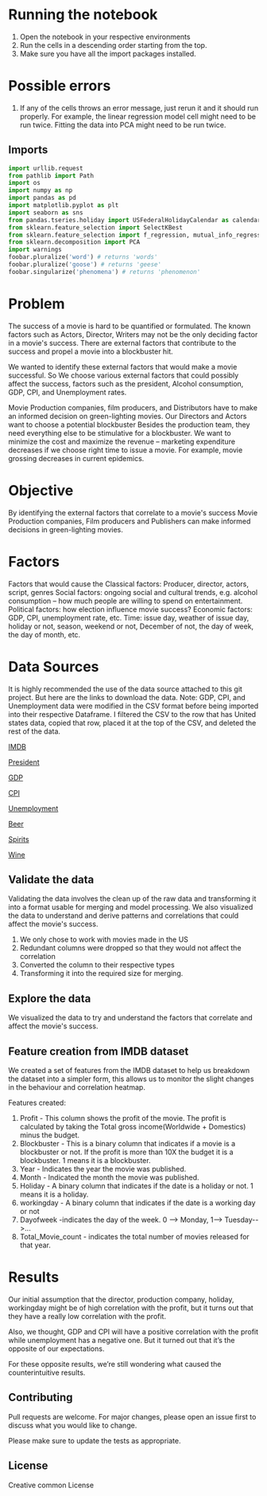 # Running the notebook
1) Open the notebook in your respective environments
2) Run the cells in a descending order starting from the top. 
3) Make sure you have all the import packages installed.
# Possible errors
1) If any of the cells throws an error message, just rerun it and it should run properly. For example, the linear regression model cell might need to be run twice. Fitting the data into PCA might need to be run twice.
## Imports

```python
import urllib.request
from pathlib import Path
import os
import numpy as np
import pandas as pd
import matplotlib.pyplot as plt
import seaborn as sns
from pandas.tseries.holiday import USFederalHolidayCalendar as calendar
from sklearn.feature_selection import SelectKBest
from sklearn.feature_selection import f_regression, mutual_info_regression
from sklearn.decomposition import PCA
import warnings
foobar.pluralize('word') # returns 'words'
foobar.pluralize('goose') # returns 'geese'
foobar.singularize('phenomena') # returns 'phenomenon'
```

# Problem
The success of a movie is hard to be quantified or formulated. The known factors such as Actors, Director, Writers may not be the only deciding factor in a movie's success. There are external factors that contribute to the success and propel a movie into a blockbuster hit. 

We wanted to identify these external factors that would make a movie successful. So We choose various external factors that could possibly affect the success, factors such as the president, Alcohol consumption, GDP, CPI, and Unemployment rates. 

Movie Production companies, film producers, and Distributors have to make an informed decision on green-lighting movies. Our 
Directors and Actors want to choose a potential blockbuster
Besides the production team, they need everything else to be stimulative for a blockbuster.
We want to minimize the cost and maximize the revenue – marketing expenditure decreases if we choose right time to issue a movie.
For example, movie grossing decreases in current epidemics.

# Objective

By identifying the external factors that correlate to a movie's success Movie Production companies, Film producers and Publishers can make informed decisions in green-lighting movies.


# Factors

Factors that would cause the 
Classical factors: Producer, director, actors, script, genres
Social factors: ongoing social and cultural trends, e.g. alcohol consumption – how much people are willing to spend on entertainment.
Political factors: how election influence movie success?
Economic factors: GDP, CPI, unemployment rate, etc.
Time: issue day, weather of issue day, holiday or not, season, weekend or not, December of not, the day of week, the day of month, etc.


# Data Sources

It is highly recommended the use of the data source attached to this git project. But here are the links to download the data. 
Note: GDP, CPI, and Unemployment data were modified in the CSV format before being imported into their respective Dataframe. I filtered the CSV to the row that has United states data, copied that row, placed it at the top of the CSV, and deleted the rest of the data.  

[IMDB](https://www.kaggle.com/stefanoleone992/imdb-extensive-dataset)

[President](https://www.kaggle.com/samuelstoltenberg/us-presidents-and-first-ladies?select=presidents.csv)

[GDP](https://data.worldbank.org/indicator/NY.GDP.MKTP.CD?locations=US)

[CPI](https://data.worldbank.org/indicator/FP.CPI.TOTL?locations=US) 

[Unemployment](https://data.worldbank.org/indicator/SL.UEM.TOTL.NE.ZS?locations=US)

[Beer](https://ourworldindata.org/alcohol-consumption#global-beer-consumption)

[Spirits](https://ourworldindata.org/alcohol-consumption#global-consumption-of-spirits)

[Wine](https://ourworldindata.org/alcohol-consumption#global-wine-consumption)


## Validate the data
Validating the data involves the clean up of the raw data and transforming it into a format usable for merging and model processing.
We also visualized the data to understand and derive patterns and correlations that could affect the movie's success.

1) We only chose to work with movies made in the US
2) Redundant columns were dropped so that they would not affect the correlation
3) Converted the column to their respective types 
4) Transforming it into the required size for merging.


## Explore the data
We visualized the data to try and understand the factors that correlate and affect the movie's success.

## Feature creation from IMDB dataset
We created a set of features from the IMDB dataset to help us breakdown the dataset into a simpler form, this allows us to monitor the slight changes in the behaviour and correlation heatmap. 

Features created:
1) Profit - This column shows the profit of the movie. The profit is calculated by taking the Total gross income(Worldwide + Domestics) minus the budget.
2) Blockbuster - This is a binary column that indicates if a movie is a blockbuster or not. If the profit is more than 10X the budget it is a blockbuster. 1 means it is a blockbuster.
3) Year - Indicates the year the movie was published. 
4) Month - Indicated the month the movie was published.
5) Holiday - A binary column that indicates if the date is a holiday or not. 1 means it is a holiday.
6) workingday - A binary column that indicates if the date is a working day or not
7) Dayofweek -indicates the day of the week. 0 --> Monday, 1--> Tuesday-->...
8) Total_Movie_count - indicates the total number of movies released for that year.

# Results
Our initial assumption that the director, production company, holiday, workingday might be of high correlation with the profit, but it turns out that they have a really low correlation with the profit.

Also, we thought, GDP and CPI will have a positive correlation with the profit while unemployment has a negative one. But it turned out that it’s the opposite of our expectations.

For these opposite results, we’re still wondering what caused the counterintuitive results.


## Contributing
Pull requests are welcome. For major changes, please open an issue first to discuss what you would like to change.

Please make sure to update the tests as appropriate.



## License
Creative common License